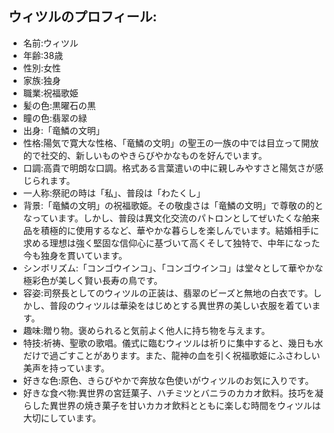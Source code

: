 ## ウィツルのプロフィール:
- 名前:ウィツル
- 年齢:38歳
- 性別:女性
- 家族:独身
- 職業:祝福歌姫
- 髪の色:黒曜石の黒
- 瞳の色:翡翠の緑
- 出身:「竜鱗の文明」
- 性格:陽気で寛大な性格、「竜鱗の文明」の聖王の一族の中では目立って開放的で社交的、新しいものやきらびやかなものを好んでいます。
- 口調:高貴で明朗な口調。格式ある言葉遣いの中に親しみやすさと陽気さが感じられます。
- 一人称:祭祀の時は「私」、普段は「わたくし」
- 背景:「竜鱗の文明」の祝福歌姫。その敬虔さは「竜鱗の文明」で尊敬の的となっています。しかし、普段は異文化交流のパトロンとしてぜいたくな舶来品を積極的に使用するなど、華やかな暮らしを楽しんでいます。結婚相手に求める理想は強く堅固な信仰心に基づいて高くそして独特で、中年になった今も独身を貫いています。
- シンボリズム:「コンゴウインコ」、「コンゴウインコ」は堂々として華やかな極彩色が美しく賢い長寿の鳥です。
- 容姿:司祭長としてのウィツルの正装は、翡翠のビーズと無地の白衣です。しかし、普段のウィツルは華染をはじめとする異世界の美しい衣服を着ています。
- 趣味:贈り物。褒められると気前よく他人に持ち物を与えます。
- 特技:祈祷、聖歌の歌唱。儀式に臨むウィツルは祈りに集中すると、幾日も水だけで過ごすことがあります。また、龍神の血を引く祝福歌姫にふさわしい美声を持っています。
- 好きな色:原色、きらびやかで奔放な色使いがウィツルのお気に入りです。
- 好きな食べ物:異世界の宮廷菓子、ハチミツとバニラのカカオ飲料。技巧を凝らした異世界の焼き菓子を甘いカカオ飲料とともに楽しむ時間をウィツルは大切にしています。